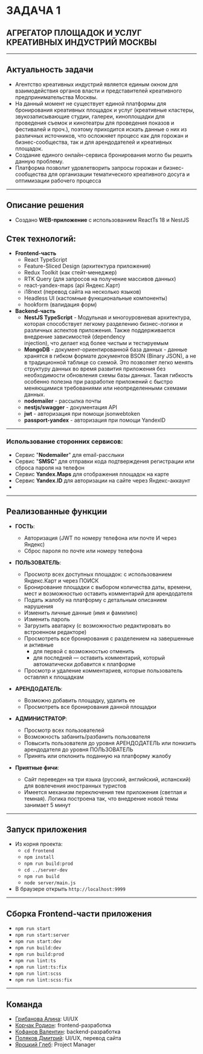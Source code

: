 # ЗАДАЧА 1
## АГРЕГАТОР ПЛОЩАДОК И УСЛУГ КРЕАТИВНЫХ ИНДУСТРИЙ МОСКВЫ

___
## Актуальность задачи
 - Агентство креативных индустрий является единым окном для взаимодействия органов власти и представителей креативного предпринимательства Москвы.
 - На данный момент не существует единой платформы для бронирования креативных площадок и услуг (креативные кластеры, звукозаписывающие студии, галереи, киноплощадки для проведения съемок и кинотеатры для проведения показов и фестивалей и проч.), поэтому приходится искать данные о них из различных источников, что осложняет процесс как для горожан и бизнес-сообщества, так и для арендодателей и креативных площадок.
 - Создание единого онлайн-сервиса бронирования могло бы решить данную проблему.
 - Платформа позволит удовлетворить запросы горожан и бизнес-сообщества для организации тематического креативного досуга и оптимизации рабочего процесса

___
## Описание решения
 - Создано **WEB-приложение** с использованием ReactTs 18 и NestJS

## Стек технологий:
 - **Frontend-часть**
   - React TypeScript
   - Feature-Sliced Design (архитектура приложения)
   - Redux Toolkit (как стейт-менеджер)
   - RTK Query (для запросов на получение массивов данных)
   - react-yandex-maps (api Яндекс.Карт)
   - i18next (перевод сайта на несколько языков)
   - Headless UI (кастомные функциональные компоненты)
   - hookform (валидация форм)
- **Backend-часть**
  - **NestJS TypeScript** - Модульная и многоуровневая архитектура, которая способствует легкому разделению бизнес-логики и различных аспектов приложения. Также поддерживается внедрение зависимостей (dependency  
       injection), что делает код более чистым и тестируемым
  - **MongoDB** - документ-ориентированной база данных - данные хранятся в гибком формате документов BSON (Binary JSON), а не в традиционной таблице со схемой. Это позволяет легко менять структуру данных во время развития             приложения без необходимости обновления схемы базы данных. Такая гибкость особенно полезна при разработке приложений с быстро меняющимися требованиями или неопределенными схемами данных.
  - **nodemailer** - рассылка почты
  - **nestjs/swagger** - документация API
  - **jwt** - авторизация при помощи jsonwebtoken
   - **passport-yandex** - авторизация при помощи YandexID
___
### Использование сторонних сервисов:
 - Сервис "**Nodemailer**" для email-расслыки
 - Сервис "**SMSC**" для отправки кода подтверждения регистрации или сброса пароля на телефон
 - Сервис **Yandex.Maps** для отображения площадок на карте
 - Сервис **Yandex.ID** для авторизации на сайте через Яндекс-аккаунт
 - 
___ 
## Реализованные функции
 - **ГОСТЬ**:
   - Авторизация (JWT по номеру телефона или почте И через Яндекс)
   - Сброс пароля по почте или номеру телефона
 
 - **ПОЛЬЗОВАТЕЛЬ**:
   - Просмотр всех доступных площадок: с использованием Яндекс.Карт и через ПОИСК
   - Бронирование площадки с выбором количества даты, времени, мест и возможностью оставить комментарий для арендодателя
   - Подать жалобу на платформу с детальным описанием нарушения
   - Изменить личные данные (имя и фамилию)
   - Изменить пароль
   - Загрузить аватарку (с возможностью редактировать во встроенном редакторе)
   - Просмотреть все бронирования с разделением на завершенные и активные
     - для первой с возможностью отменить
     - для последней — оставить комментарий, который автоматически добавится к платформе
   - Просмотр и удаление комментариев, которые пользователь оставлял к площадкам

 - **АРЕНДОДАТЕЛЬ**:
   - Возможно добавить площадку, удалить ее
   - Просмотреть все бронирования данной площадки

 - **АДМИНИСТРАТОР**:
   - Просмотр всех пользователей
   - Возможность забанить/разбанить пользователя
   - Повысить пользователя до уровня АРЕНДОДАТЕЛЬ или понизить арендодателя до уровня ПОЛЬЗОВАТЕЛЬ
   - Принять или отклонить поданную на платформу жалобу

 - **Приятные фичи**:
   - Сайт переведен на три языка (русский, английский, испанский) для вовлечения иностранных туристов
   - Имеется механизм переключения тем приложения (светлая и темная). Логика построена так, что внедрение новой темы занимает 5 минут

___
## Запуск приложения
 - Из корня проекта: 
   - `cd frontend`
   - `npm install`
   - `npm run build:prod`
   - `cd ../server-dev`
   - `npm run build`
   - `node server/main.js`
 - В браузере открыть `http://localhost:9999`

___
## Сборка Frontend-части приложения
 - `npm run start`
 - `npm run start:server`
 - `npm run start:dev`
 - `npm run build:dev`
 - `npm run build:prod`
 - `npm run lint:ts`
 - `npm run lint:ts:fix`
 - `npm run lint:scss`
 - `npm run lint:scss:fix`

___
## Команда
 - [Грибанова Алина](https://t.me/toy_feels_vibe): UI/UX
 - [Корчак Родион](https://t.me/keyrea_dy): frontend-разработка
 - [Кофанов Валентин](https://t.me/VALI666KO): backend-разработка
 - [Поляков Дмитрий](https://t.me/operculum): UI/UX, перевод сайта
 - [Яроцкий Глеб](https://t.me/G_Rosman): Project Manager
